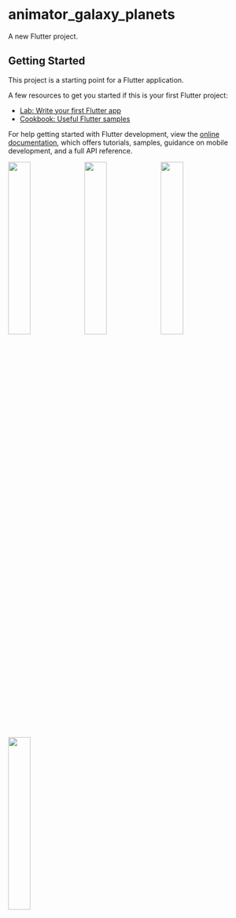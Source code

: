 # animator_galaxy_planets

A new Flutter project.

## Getting Started

This project is a starting point for a Flutter application.

A few resources to get you started if this is your first Flutter project:

- [Lab: Write your first Flutter app](https://docs.flutter.dev/get-started/codelab)
- [Cookbook: Useful Flutter samples](https://docs.flutter.dev/cookbook)

For help getting started with Flutter development, view the
[online documentation](https://docs.flutter.dev/), which offers tutorials,
samples, guidance on mobile development, and a full API reference.
<p>
<img src = "https://user-images.githubusercontent.com/116253518/236658750-8453d24a-9e1f-4d88-8902-b6a0574032bd.png" height = "30%" width = "30%">
<img src = "https://user-images.githubusercontent.com/116253518/236658444-dc557146-106d-4476-b8e2-254c03b4de45.png" height = "30%" width = "30%">
<img src = "https://user-images.githubusercontent.com/116253518/236658448-f50d83ef-11ec-4dde-9383-a7aba23cf0a5.png" height = "30%" width = "30%">
<img src = "file:///C:/Users/01/Downloads/WhatsApp%20Video%202023-05-07%20at%2010.33.42%20AM.mp4" height = "30%" width = "30%">
</p>
